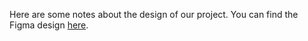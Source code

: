 Here are some notes about the design of our project. You can find the Figma design [here](https://www.figma.com/file/ALmljgxQFA4P8mNrKK7qr4/Dashboard-UI-(Community)?type=design&node-id=314%3A2429&mode=design&t=FHmuylVKOKfAnKdh-1).
